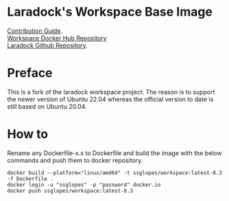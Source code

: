 # Laradock's Workspace Base Image

[Contribution Guide](http://laradock.io/contributing/#edit-base-image).  
[Workspace Docker Hub Repository](https://hub.docker.com/r/laradock/workspace/)  
[Laradock Github Repository](https://github.com/Laradock/laradock).

# Preface
This is a fork of the laradock workspace project. 
The reason is to support the newer version of Ubuntu 22.04 whereas the official 
version to date is still based on Ubuntu 20.04.

# How to
Rename any Dockerfile-x.x to Dockerfile and build the image with the below commands
and push them to docker repository.
```
docker build --platform="linux/amd64" -t ssglopes/workspace:latest-8.3 -f Dockerfile .
docker login -u "ssglopes" -p "password" docker.io
docker push ssglopes/workspace:latest-8.3
```